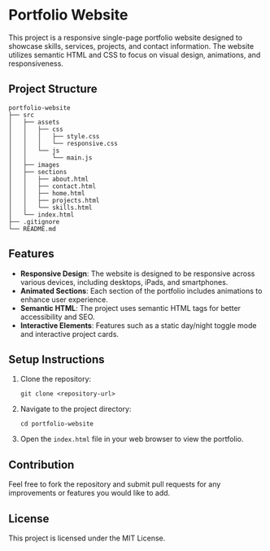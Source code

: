 # Portfolio Website

This project is a responsive single-page portfolio website designed to showcase skills, services, projects, and contact information. The website utilizes semantic HTML and CSS to focus on visual design, animations, and responsiveness.

## Project Structure

```
portfolio-website
├── src
│   ├── assets
│   │   ├── css
│   │   │   ├── style.css
│   │   │   └── responsive.css
│   │   └── js
│   │       └── main.js
│   ├── images
│   ├── sections
│   │   ├── about.html
│   │   ├── contact.html
│   │   ├── home.html
│   │   ├── projects.html
│   │   └── skills.html
│   └── index.html
├── .gitignore
└── README.md
```

## Features

- **Responsive Design**: The website is designed to be responsive across various devices, including desktops, iPads, and smartphones.
- **Animated Sections**: Each section of the portfolio includes animations to enhance user experience.
- **Semantic HTML**: The project uses semantic HTML tags for better accessibility and SEO.
- **Interactive Elements**: Features such as a static day/night toggle mode and interactive project cards.

## Setup Instructions

1. Clone the repository:
   ```
   git clone <repository-url>
   ```
2. Navigate to the project directory:
   ```
   cd portfolio-website
   ```
3. Open the `index.html` file in your web browser to view the portfolio.

## Contribution

Feel free to fork the repository and submit pull requests for any improvements or features you would like to add.

## License

This project is licensed under the MIT License.